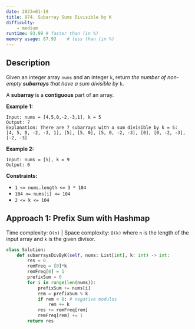 ```yaml
---
date: 2023=01-19
title: 974. Subarray Sums Divisible by K
difficulty:
    - medium
runtime: 93.99 # faster than (in %)
memory usage: 87.93    # less than (in %)
---
```

## Description
Given an integer array `nums` and an integer `k`, return *the number of non-empty **subarrays** that have a sum divisible by* `k`.

A **subarray** is a **contiguous** part of an array.

**Example 1:**

```
Input: nums = [4,5,0,-2,-3,1], k = 5
Output: 7
Explanation: There are 7 subarrays with a sum divisible by k = 5:
[4, 5, 0, -2, -3, 1], [5], [5, 0], [5, 0, -2, -3], [0], [0, -2, -3], [-2, -3]

```

**Example 2:**

```
Input: nums = [5], k = 9
Output: 0

```

**Constraints:**

- `1 <= nums.length <= 3 * 104`
- `104 <= nums[i] <= 104`
- `2 <= k <= 104`

## Approach 1: Prefix Sum with Hashmap
Time complexity: `O(n)`    |    Space complexity: `O(k)`
where `n` is the length of the input array and `k` is the given divisor.

``` python
class Solution:
    def subarraysDivByK(self, nums: List[int], k: int) -> int:
        res = 0
        remFreq = [0]*k
        remFreq[0] = 1
        prefixSum = 0
        for i in range(len(nums)):
            prefixSum += nums[i]
            rem = prefixSum % k
            if rem < 0: # negative modulos
                rem += k
            res += remFreq[rem]
            remFreq[rem] += 1
        return res
```